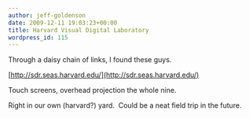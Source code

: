 ```yaml
---
author: jeff-goldenson
date: 2009-12-11 19:03:23+00:00
title: Harvard Visual Digital Laboratory
wordpress_id: 115
---
```


Through a daisy chain of links, I found these guys.

[http://sdr.seas.harvard.edu/](http://sdr.seas.harvard.edu/)

Touch screens, overhead projection the whole nine.

Right in our own (harvard?) yard.  Could be a neat field trip in the future.
